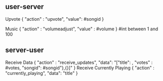## user-server
Upvote
{ "action" : "upvote", "value": #songid<Int> }


Music
{ "action" : "volumeadjust", "value" : #volume<Int> }
#int between 1 and 100

## server-user
Receive Data
{ "action" : "receive_updates", "data": "["title": <String>, "votes" : #votes<Int>, "songid": #songid"},{}]" } 
Receive Currently Playing
{ "action" : "currently_playing", "data": "title" }
